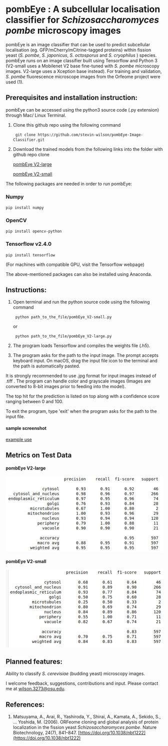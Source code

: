 # pombEye : A subcellular localisation classifier for *Schizosaccharomyces pombe* microscopy images

pombEye is an image classifier that can be used to predict subcellular localisation (eg. GFP/mCherry/mCitrine-tagged proteins) within fission yeast (*S. pombe*, *S. japonicus*, *S. octosporus* and *S. cryophilus* ) species. pombEye runs on an image classifier built using Tensorflow and Python 3 (V2-small uses a Mobilenet V2 base fine-tuned with *S. pombe* microscopy images. V2-large uses a Xception base instead). For training and validation, *S. pombe* fluorescence microscope images from the Orfeome project were used (1).

## Prerequisites and installation instruction:

pombEye can be accessed using the python3 source code (.py extension) through Mac/ Linux Terminal.

1. Clone this github repo using the following command

        git clone https://github.com/stevin-wilson/pombEye-Image-Classifier.git

2. Download the trained models from the following links into the folder with github repo clone

    [pombEye V2-large](https://drive.google.com/file/d/1SB6clrB46lsUR5UgjvMTXQmjg4w43Y3k/view?usp=sharing)

    [pombEye V2-small](https://drive.google.com/file/d/1PiJlrQPXWsPGwlY_v17c9KnBjsxXx6wK/view?usp=sharing)


The following packages are needed in order to run pombEye:


### Numpy

    pip install numpy


### OpenCV

    pip install opencv-python


### Tensorflow v2.4.0

    pip install tensorflow 

(For machines with compatible GPU, visit the Tensorflow webpage)


The above-mentioned packages can also be installed using Anaconda.

## Instructions:

1. Open terminal and run the python source code using the following command

        python path_to_the_file/pombEye_V2-small.py

    or

        python path_to_the_file/pombEye_V2-large.py

2. The program loads Tensorflow and compiles the weights file (.h5).

3. The program asks for the path to the input image. The prompt accepts keyboard input. On macOS, drag the input file icon to the terminal and the path is automatically pasted.

It is strongly recommended to use .jpg format for input images instead of .tiff . The program can handle color and grayscale images (Images are converted to 8-bit images prior to feeding into the model).

The top hit for the prediction is listed on top along with a confidence score ranging between 0 and 100.

To exit the program, type 'exit' when the program asks for the path to the input file.

#### sample screenshot

[example use](Sample_Images/sample_usage.png)


## Metrics on Test Data

#### pombEye V2-large

![metrics for pombEye V2-large](metrics_images/pombEye_V2-large_metrics_on_test_data.png)

#### pombEye V2-small

![metrics for pombEye V2-small](metrics_images/pombEye_V2-small_metrics_on_test_data.png)


## Planned features:

Ability to classify *S. cerevisiae* (budding yeast) microscopy images.


I welcome feedback, suggestions, contributions and input. Please contact me at wilson.3273@osu.edu.


## References:
1.  Matsuyama, A., Arai, R., Yashiroda, Y., Shirai, A., Kamata, A., Sekido, S., … Yoshida, M. (2006). ORFeome cloning and global analysis of protein localization in the fission yeast *Schizosaccharomyces pombe*. Nature Biotechnology, 24(7), 841–847. [https://doi.org/10.1038/nbt1222](https://doi.org/10.1038/nbt1222)
